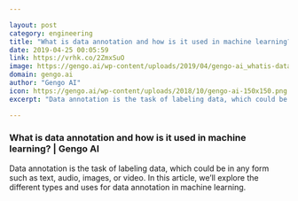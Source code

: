 ```yaml
---

layout: post
category: engineering
title: "What is data annotation and how is it used in machine learning?"
date: 2019-04-25 00:05:59
link: https://vrhk.co/2ZmxSuO
image: https://gengo.ai/wp-content/uploads/2019/04/gengo-ai_whatis-data-annotation.png
domain: gengo.ai
author: "Gengo AI"
icon: https://gengo.ai/wp-content/uploads/2018/10/gengo-ai-150x150.png
excerpt: "Data annotation is the task of labeling data, which could be in any form such as text, audio, images, or video. In this article, we’ll explore the different types and uses for data annotation in machine learning."

---
```


### What is data annotation and how is it used in machine learning? | Gengo AI

Data annotation is the task of labeling data, which could be in any form such as text, audio, images, or video. In this article, we’ll explore the different types and uses for data annotation in machine learning.